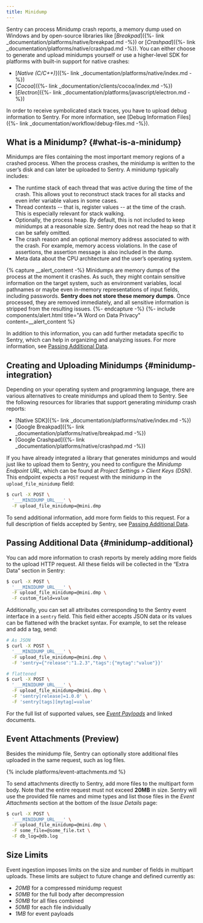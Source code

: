 ```yaml
---
title: Minidump
---
```


Sentry can process Minidump crash reports, a memory dump used on Windows and by
open-source libraries like [_Breakpad_]({%- link
_documentation/platforms/native/breakpad.md -%}) or [_Crashpad_]({%- link
_documentation/platforms/native/crashpad.md -%}). You can either choose to
generate and upload minidumps yourself or use a higher-level SDK for platforms
with built-in support for native crashes:

- [_Native (C/C++)_]({%- link _documentation/platforms/native/index.md -%})
- [_Cocoa_]({%- link _documentation/clients/cocoa/index.md -%})
- [_Electron_]({%- link _documentation/platforms/javascript/electron.md -%})

In order to receive symbolicated stack traces, you have to upload debug
information to Sentry. For more information, see [Debug Information Files]({%-
link _documentation/workflow/debug-files.md -%}).

## What is a Minidump? {#what-is-a-minidump}

Minidumps are files containing the most important memory regions of a crashed
process. When the process crashes, the minidump is written to the user’s disk
and can later be uploaded to Sentry. A minidump typically includes:

- The runtime stack of each thread that was active during the time of the crash.
  This allows yout to reconstruct stack traces for all stacks and even infer
  variable values in some cases.
- Thread contexts -- that is, register values -- at the time of the crash. This
  is especially relevant for stack walking.
- Optionally, the process heap. By default, this is not included to keep
  minidumps at a reasonable size. Sentry does not read the heap so that it can
  be safely omitted.
- The crash reason and an optional memory address associated to with the crash.
  For example, memory access violations. In the case of assertions, the
  assertion message is also included in the dump.
- Meta data about the CPU architecture and the user’s operating system.

{% capture __alert_content -%}
Minidumps are memory dumps of the process at the moment it crashes. As such,
they might contain sensitive information on the target system, such as
environment variables, local pathnames or maybe even in-memory representations
of input fields, including passwords. **Sentry does not store these memory
dumps**. Once processed, they are removed immediately, and all sensitive
information is stripped from the resulting issues.
{%- endcapture -%}
{%- include components/alert.html
  title="A Word on Data Privacy"
  content=__alert_content
%}

In addition to this information, you can add further metadata specific to
Sentry, which can help in organizing and analyzing issues. For more information,
see [Passing Additional Data](#minidump-additional).

<!-- WIZARD -->
## Creating and Uploading Minidumps {#minidump-integration}

Depending on your operating system and programming language, there are various
alternatives to create minidumps and upload them to Sentry. See the following
resources for libraries that support generating minidump crash reports:

- [Native SDK]({%- link _documentation/platforms/native/index.md -%})
- [Google Breakpad]({%- link _documentation/platforms/native/breakpad.md -%})
- [Google Crashpad]({%- link _documentation/platforms/native/crashpad.md -%})

If you have already integrated a library that generates minidumps and would just
like to upload them to Sentry, you need to configure the _Minidump Endpoint
URL_, which can be found at _Project Settings > Client Keys (DSN)_. This
endpoint expects a `POST` request with the minidump in the
`upload_file_minidump` field:

```bash
$ curl -X POST \
  '___MINIDUMP_URL___' \
  -F upload_file_minidump=@mini.dmp
```

To send additional information, add more form fields to this request. For a full
description of fields accepted by Sentry, see [Passing Additional
Data](#minidump-additional).
<!-- ENDWIZARD -->

## Passing Additional Data {#minidump-additional}

You can add more information to crash reports by merely adding more fields to
the upload HTTP request. All these fields will be collected in the “Extra Data”
section in Sentry:

```bash
$ curl -X POST \
  '___MINIDUMP_URL___' \
  -F upload_file_minidump=@mini.dmp \
  -F custom_field=value
```

Additionally, you can set all attributes corresponding to the Sentry event
interface in a `sentry` field. This field either accepts JSON data or its values
can be flattened with the bracket syntax. For example, to set the release and
add a tag, send:

```bash
# As JSON
$ curl -X POST \
  '___MINIDUMP_URL___' \
  -F upload_file_minidump=@mini.dmp \
  -F 'sentry={"release":"1.2.3","tags":{"mytag":"value"}}'

# flattened
$ curl -X POST \
  '___MINIDUMP_URL___' \
  -F upload_file_minidump=@mini.dmp \
  -F 'sentry[release]=1.0.0' \
  -F 'sentry[tags][mytag]=value'
```

For the full list of supported values, see [_Event Payloads_](https://develop.sentry.dev/sdk/event-payloads/) and linked
documents.

## Event Attachments (Preview)

Besides the minidump file, Sentry can optionally store additional files uploaded
in the same request, such as log files.

{% include platforms/event-attachments.md %}

To send attachments directly to Sentry, add more files to the multipart form
body. Note that the entire request must not exceed **20MB** in size. Sentry will
use the provided file names and mime types and list those files in the _Event
Attachments_ section at the bottom of the _Issue Details_ page:

```bash
$ curl -X POST \
  '___MINIDUMP_URL___' \
  -F upload_file_minidump=@mini.dmp \
  -F some_file=@some_file.txt \
  -F db_log=@db.log
```

## Size Limits

Event ingestion imposes limits on the size and number of fields in multipart
uploads. These limits are subject to future change and defined currently as:

- *20MB* for a compressed minidump request
- *50MB* for the full body after decompression
- *50MB* for all files combined
- *50MB* for each file individually
- *1MB* for event payloads
